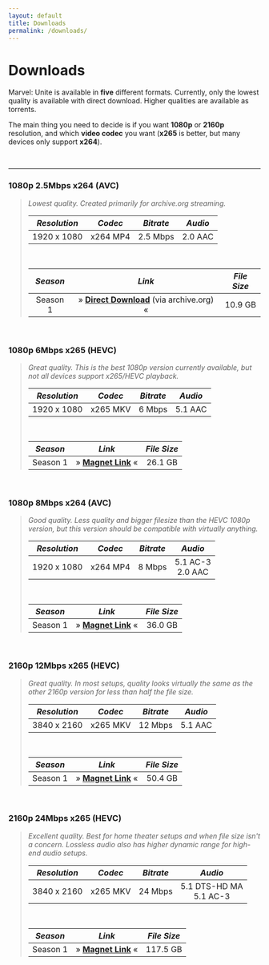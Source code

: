 ```yaml
---
layout: default
title: Downloads
permalink: /downloads/
---
```


# Downloads

Marvel: Unite is available in **five** different formats. Currently, only the lowest quality is available with direct download. Higher qualities are available as torrents.

The main thing you need to decide is if you want **1080p** or **2160p** resolution, and which **video codec** you want (**x265** is better, but many devices only support **x264**).

<br />

* * *

### 1080p 2.5Mbps x264 (AVC)

> _Lowest quality. Created primarily for archive.org streaming._
> 
> | _Resolution_ | _Codec_ | _Bitrate_ | _Audio_ |
> | :---: | :---: | :---: | :---: |
> | 1920 x 1080 | x264 MP4 | 2.5 Mbps | 2.0 AAC |
>
> <br />
>
> | _Season_ | _Link_ | _File Size_ |
> | :---: | :---: | :---: |
> | Season 1 | » [**Direct Download**](https://archive.org/compress/m-u_s01/formats=SUBRIP,MPEG4,ARCHIVE%20BITTORRENT,METADATA) (via archive.org) « | 10.9 GB |

<br />

### 1080p 6Mbps x265 (HEVC)

> _Great quality. This is the best 1080p version currently available, but not all devices support x265/HEVC playback._
> 
> | _Resolution_ | _Codec_ | _Bitrate_ | _Audio_ |
> | :---: | :---: | :---: | :---: |
> | 1920 x 1080 | x265 MKV | 6 Mbps | 5.1 AAC |
>
> <br />
>
> | _Season_ | _Link_ | _File Size_ |
> | :---: | :---: | :---: |
> | Season 1 | » [**Magnet Link**](magnet:?xt=urn:btih:b404bf98c682700c70cd0a5770d80affe986adbd&dn=Marvel%20Unite%20(2023)%20Season%201%20S01%20(1080p%206Mbps%20x265%20HEVC%20AAC%205.1%20ducko)&tr=udp%3a%2f%2fbt2.archive.org%3a6969%2fannounce&tr=udp%3a%2f%2fbt1.archive.org%3a6969%2fannounce&tr=udp%3a%2f%2ftracker.opentrackr.org%3a1337%2fannounce) « | 26.1 GB |

<br />

### 1080p 8Mbps x264 (AVC)

>  _Good quality. Less quality and bigger filesize than the HEVC 1080p version, but this version should be compatible with virtually anything._
>
> | _Resolution_ | _Codec_ | _Bitrate_ | _Audio_ |
> | :---: | :---: | :---: | :---: |
> | 1920 x 1080 | x264 MP4 | 8 Mbps | 5.1 AC-3 <br /> 2.0 AAC |
>
> <br />
>
> | _Season_ | _Link_ | _File Size_ |
> | :---: | :---: | :---: |
> | Season 1 | » [**Magnet Link**](magnet:?xt=urn:btih:4e4b32d2c045290e8c2041a1c0823bdb078033cb&dn=Marvel%20Unite%20(2023)%20Season%201%20S01%20(1080p%208Mbps%20x264%20AC3%205.1%20ducko)&tr=udp%3a%2f%2ftracker.opentrackr.org%3a1337%2fannounce&tr=udp%3a%2f%2fbt1.archive.org%3a6969%2fannounce&tr=udp%3a%2f%2fbt2.archive.org%3a6969%2fannounce) « | 36.0 GB |

<br />

### 2160p 12Mbps x265 (HEVC)

> _Great quality. In most setups, quality looks virtually the same as the other 2160p version for less than half the file size._
>
> | _Resolution_ | _Codec_ | _Bitrate_ | _Audio_ |
> | :---: | :---: | :---: | :---: |
> | 3840 x 2160 | x265 MKV | 12 Mbps | 5.1 AAC |
>
> <br />
>
> | _Season_ | _Link_ | _File Size_ |
> | :---: | :---: | :---: |
> | Season 1 | » [**Magnet Link**](magnet:?xt=urn:btih:18d3a9a4b66ccc0492bd5f22cf18c830f301ec48&dn=Marvel%20Unite%20(2023)%20Season%201%20S01%20(2160p%2012Mbps%20x265%20HEVC%20HDR%20AAC%205.1%20ducko)&tr=udp%3a%2f%2fbt1.archive.org%3a6969%2fannounce&tr=udp%3a%2f%2fbt2.archive.org%3a6969%2fannounce&tr=udp%3a%2f%2ftracker.opentrackr.org%3a1337%2fannounce) « | 50.4 GB |

<br />

### 2160p 24Mbps x265 (HEVC)

> _Excellent quality. Best for home theater setups and when file size isn't a concern. Lossless audio also has higher dynamic range for high-end audio setups._
>
> | _Resolution_ | _Codec_ | _Bitrate_ | _Audio_ |
> | :---: | :---: | :---: | :---: |
> | 3840 x 2160 | x265 MKV | 24 Mbps | 5.1 DTS-HD MA <br /> 5.1 AC-3 |
>
> <br />
>
> | _Season_ | _Link_ | _File Size_ |
> | :---: | :---: | :---: |
> | Season 1 | » [**Magnet Link**](magnet:?xt=urn:btih:dbe269f2c9d0d782ccd6a25316dc0d1dc2be7f3a&dn=Marvel%20Unite%20(2023)%20Season%201%20S01%20(2160p%2024Mbps%20x265%20HEVC%20HDR%20DTS-HD%20MA%205.1%20ducko)&tr=udp%3a%2f%2ftracker.opentrackr.org%3a1337%2fannounce&tr=udp%3a%2f%2fbt2.archive.org%3a6969%2fannounce&tr=udp%3a%2f%2fbt1.archive.org%3a6969%2fannounce) « | 117.5 GB |
